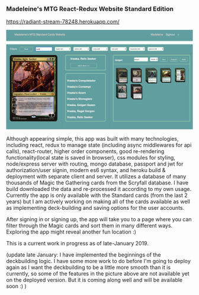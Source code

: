### Madeleine's MTG React-Redux Website Standard Edition

https://radiant-stream-78248.herokuapp.com/

![alt picture of app](mtg.jpg "Madeleine's MTG React-Redux Website Standard Edition")

Although appearing simple, this app was built with many technologies, including react, redux to manage state (including async middlewares for api calls), react-router, higher order components, good re-rendering functionality(local state is saved in browser), css modules for styling, node/express server with routing, mongo database, passport and jwt for authorization/user signin, modern es6 syntax, and heroku build & deployment with separate client and server. It utilizes a database of many thousands of Magic the Gathering cards from the Scryfall database. I have build downloaded the data and re-processed it according to my own usage. Currently the app is only available with the Standard cards (from the last 2 years) but I am actively working on making all of the cards available as well as implementing deck-building and saving options for the user accounts.

After signing in or signing up, the app will take you to a page where you can filter through the Magic cards and sort them in many different ways. Exploring the app might reveal another fun location :)

This is a current work in progress as of late-January 2019.

(update late January: I have implemented the beginnings of the deckbuilding logic. I have some more work to do before I'm going to deploy again as I want the deckbuilding to be a little more smooth than it is currently, so some of the features in the picture above are not available yet on the deployed version. But it is coming along well and will be available soon  :) )
